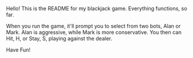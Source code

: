 Hello!
This is the README for my blackjack game.
Everything functions, so far.

When you run the game, it'll prompt you to select from two bots, Alan or Mark. Alan is aggressive, while Mark is more conservative.
You then can Hit, H, or Stay, S, playing against the dealer.

Have Fun!
